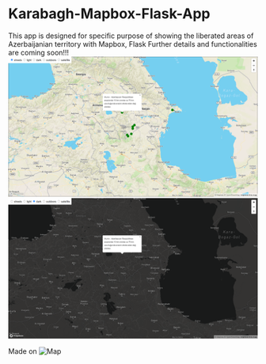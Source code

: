 # Karabagh-Mapbox-Flask-App
This app is designed for specific purpose of showing the liberated areas of Azerbaijanian territory with Mapbox, Flask
Further details and functionalities are coming soon!!!
![First](https://github.com/elvinaqa/Karabakh-Mapbox-Flask-App/blob/main/images/Screenshot%20(323).png)
![Sc](https://github.com/elvinaqa/Karabakh-Mapbox-Flask-App/blob/main/images/Screenshot%20(324).png)

Made on ![Map](https://account.mapbox.com/)
